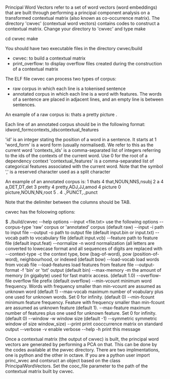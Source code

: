 Principal Word Vectors refer to a set of word vectors (word embeddings) that are built through performing a principal component analysis on a transformed contextual matrix (also known as co-occurrence matrix).
The directory 'cwvec' (contextual word vectors) contains codes to construct a contextual matrix. 
Change your directory to 'cwvec' and type make

cd cwvec
make

You should have two executable files in the directory cwvec/build
  * cwvec: to build a contextual matrix
  * print_overflow: to display overflow files created during the construction of a contextual matrix

The ELF file cwvec can process two types of corpus:
  * raw corpus in which each line is a tokenised sentence
  * annotated corpus in which each line is a word with features. The words of a sentence are placed in adjacent lines, and an empty line is between sentences. 
  
  An example of a raw corpus is:
  thats a pretty picture .
  
  Each line of an annotated corpus should be in the following format:
  id<TAB>word_form<TAB>contexts_ids<TAB>contextual_features

'id' is an integer stating the position of a word in a sentence. It starts at 1
'word_form' is a word form (usually normalised). We refer to this as the current word
'contexts_ids' is a comma-separated list of integers referring to the ids of the contexts of the current word. Use 0 for the root of a dependency context
'contextual_features' is a comma-separated list of categorical features associated with the current word. Note that the symbol ',' is a reserved character used as a split character 

An example of an annotated corpus is: 
1       thats   4       that,NOUN,NNS,nsubj
2       a       4       a,DET,DT,det
3       pretty  4       pretty,ADJ,JJ,amod
4       picture 0       picture,NOUN,NN,root
5       .       4       .,PUNCT,.,punct

Note that the delimiter between the columns should be TAB.

cwvec has the foloowing options:

$ ./build/cwvec --help
options --input <file.txt>
use the following options
    --corpus-type   'raw' corpus or 'annotated' corpus (default raw)
    --input     -i  path to input file
    --output    -o  path to output file (default input.bin or input.txt)
    --vocab        path to vocabulary file (default input.vcb)
    --feature      path to feature file (default input.feat)
    --normalize -n word normalization (all letters are converted to lowecase format and all sequences of digits are replaced with <num>
    --context-type -c the context type, bow (bag-of-word), pow (position-of-word), neighbourhood, or indexed (default bow)
    --load-vocab        load words from vocab file
    --load-features     load features from feature file
    --output-format -f 'bin' or 'txt' output (default bin)
    --max-memory    -m  the amount of memory (in gigabyte) used for fast matrix access. (default 1.0)
    --overflow-file      overflow file prefix (default overflow)
    --min-vcount         minimum word frequency. Words with frequency smaller than min-vcount are assumed as unknown word (default 1)
    --max-vocab          maximum number of voabulary plus one used for unknown words. Set 0 for infinity. (default 0)
    --min-fcount         minimum feature frequency. Feature with frequency smaller than min-fcount are assumed as unknown feature (default 1).
    --max-feature        maximum number of features plus one used for unknown feature. Set 0 for infinity. (default 0)
    --window     -w      window size (default -1)
    --symmetric          symmetric window of size window_size)
    --print              print cooccurrence matrix on standard output
    --verbose    -v      enable verbose
    --help       -h      print this message
  
  Once a contextual matrix (the output of cwvec) is built, the principal word vectors are generated by performing a PCA on that. This can be done by the codes available at the pwvec directory. There are two implmentations, one is python and the other in octave. If you are a python user import princ_wvec and contsruct an object based on the class PrincipalWordVectors. Set the cooc_file parameter to the path of the contextual matrix built by cwvec. 
  
